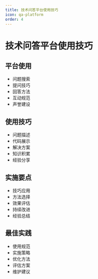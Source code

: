 ```yaml
---
title: 技术问答平台使用技巧
icon: qa-platform
order: 4
---
```


# 技术问答平台使用技巧

## 平台使用
- 问题搜索
- 提问技巧
- 回答方法
- 互动规范
- 声誉建设

## 使用技巧
- 问题描述
- 代码展示
- 解决方案
- 知识积累
- 经验分享

## 实施要点
- 技巧应用
- 方法选择
- 效果评估
- 持续改进
- 经验总结

## 最佳实践
- 使用规范
- 实施策略
- 优化方法
- 评估方案
- 维护建议
